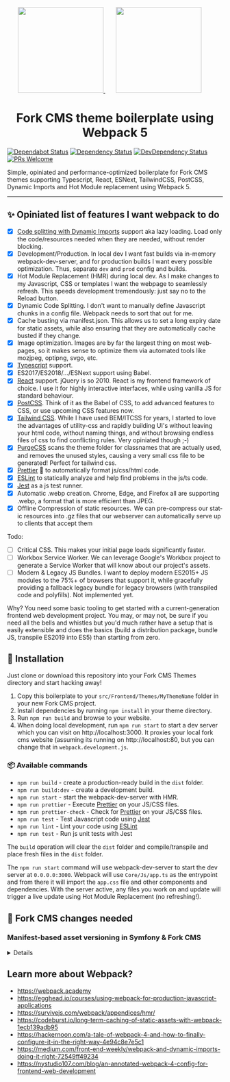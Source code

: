 <div align="center">
  <!-- replace with accurate logo e.g from https://worldvectorlogo.com/ -->
  <a href="https://github.com/forkcms/forkcms">
      <img width="200" height="200" src="https://i.imgur.com/oh7i1rX.png">
  </a>
  <a href="https://webpack.js.org/">
    <img width="200" height="200" vspace="" hspace="25" src="https://cdn.rawgit.com/webpack/media/e7485eb2/logo/icon-square-big.svg">
  </a>
  <h1>Fork CMS theme boilerplate using Webpack 5</h1>
</div>

[![Dependabot Status](https://api.dependabot.com/badges/status?host=github&repo=jessedobbelaere/fork-cms-webpack-boilerplate)](https://dependabot.com)
[![Dependency Status](http://img.shields.io/david/jessedobbelaere/fork-cms-webpack-boilerplate.svg?style=flat)](https://david-dm.org/jessedobbelaere/fork-cms-webpack-boilerplate#info=dependencies)
[![DevDependency Status](http://img.shields.io/david/dev/jessedobbelaere/fork-cms-webpack-boilerplate.svg?style=flat)](https://david-dm.org/jessedobbelaere/fork-cms-webpack-boilerplate#info=devDependencies)
[![PRs Welcome](https://img.shields.io/badge/PRs-welcome-brightgreen.svg?style=flat)](http://makeapullrequest.com)

Simple, opiniated and performance-optimized boilerplate for Fork CMS themes supporting Typescript, React, ESNext, TailwindCSS, PostCSS, Dynamic Imports and Hot Module replacement using Webpack 5.

---

## ✨ Opiniated list of features I want webpack to do

-   [x] [Code splitting with Dynamic Imports](https://medium.com/front-end-weekly/webpack-and-dynamic-imports-doing-it-right-72549ff49234) support aka lazy loading. Load only the code/resources needed when they are needed, without render blocking.
-   [x] Development/Production. In local dev I want fast builds via in-memory webpack-dev-server, and for production builds I want every possible optimization. Thus, separate `dev` and `prod` config and builds.
-   [x] Hot Module Replacement (HMR) during local dev. As I make changes to my Javascript, CSS or templates I want the webpage to seamlessly refresh. This speeds development tremendously: just say no to the Reload button.
-   [x] Dynamic Code Splitting. I don't want to manually define Javascript chunks in a config file. Webpack needs to sort that out for me.
-   [x] Cache busting via manifest.json. This allows us to set a long expiry date for static assets, while also ensuring that they are automatically cache busted if they change.
-   [x] Image optimization. Images are by far the largest thing on most web­pages, so it makes sense to opti­mize them via auto­mat­ed tools like mozjpeg, optipng, svgo, etc.
-   [x] [Typescript](https://www.typescriptlang.org/) support.
-   [x] ES2017/ES2018/.../ESNext support using Babel.
-   [x] [React](https://reactjs.org/) support. jQuery is so 2010. React is my frontend framework of choice. I use it for highly interactive interfaces, while using vanilla JS for standard behaviour.
-   [x] [PostCSS](https://postcss.org/). Think of it as the Babel of CSS, to add advanced features to CSS, or use upcoming CSS features now.
-   [x] [Tailwind CSS](https://tailwindcss.com/). While I have used BEM/ITCSS for years, I started to love the advantages of utility-css and rapidly building UI's without leaving your html code, without naming things, and without browsing endless files of css to find conflicting rules. Very opiniated though ;-)
-   [x] [PurgeCSS](http://github.com/FullHuman/purgecss) scans the theme folder for classnames that are actually used, and removes the unused styles, causing a very small css file to be generated! Perfect for tailwind css.
-   [x] [Prettier](https://prettier.io/) 💄 to automatically format js/css/html code.
-   [x] [ESLint](https://eslint.org/) to statically analyze and help find problems in the js/ts code.
-   [x] [Jest](https://jestjs.io) as a js test runner.
-   [x] Automatic .webp creation. Chrome, Edge, and Fire­fox all are sup­port­ing .webp, a for­mat that is more effi­cient than JPEG.
-   [x] Offline Com­pres­sion of sta­t­ic resources.  We can pre-com­press our sta­t­ic resources into .gz files that our web­serv­er can auto­mat­i­cal­ly serve up to clients that accept them

Todo:

-   [ ] Critical CSS. This makes your initial page loads significantly faster.
-   [ ] Workbox Service Worker. We can leverage Google's Workbox project to generate a Service Worker that will know about our project's assets.
-   [ ] Modern & Legacy JS Bundles. I want to deploy modern ES2015+ JS modules to the 75%+ of browsers that support it, while gracefully providing a fallback legacy bundle for legacy browsers (with transpiled code and polyfills). Not implemented yet.

Why? You need some basic tooling to get started with a current-generation frontend web development project. You may,
or may not, be sure if you need all the bells and whistles but you'd much rather have a setup that is easily extensible
and does the basics (build a distribution package, bundle JS, transpile ES2019 into ES5) than starting from zero.

## 🔧 Installation

Just clone or download this repository into your Fork CMS Themes directory and start hacking away!

1. Copy this boilerplate to your `src/Frontend/Themes/MyThemeName` folder in your new Fork CMS project.
2. Install dependencies by running `npm install` in your theme directory.
3. Run `npm run build` and browse to your website.
4. When doing local development, run `npm run start` to start a dev server which you can visit on http://localhost:3000. It proxies your local fork cms website (assuming its running on http://localhost:80, but you can change that in `webpack.development.js`.

### 📦 Available commands

-   `npm run build` - create a production-ready build in the `dist` folder.
-   `npm run build:dev` - create a development build.
-   `npm run start` - start the webpack-dev-server with HMR.
-   `npm run prettier` - Execute [Prettier](https://prettier.io/) on your JS/CSS files.
-   `npm run prettier-check` - Check for [Prettier](https://prettier.io/) on your JS/CSS files.
-   `npm run test` - Test Javascript code using [Jest](https://jestjs.io/)
-   `npm run lint` - Lint your code using [ESLint](https://eslint.org/)
-   `npm run test` - Run js unit tests with Jest

The `build` operation will clear the `dist` folder and compile/transpile and place fresh files in the `dist` folder.

The `npm run start` command will use webpack-dev-server to start the dev server at `0.0.0.0:3000`. Webpack will use
`Core/Js/app.ts` as the entrypoint and from there it will import the `app.css` file and other components and dependencies. With the server active, any files you work on and update will trigger a live update using Hot Module Replacement (no refreshing!).

## 🔨 Fork CMS changes needed

### Manifest-based asset versioning in Symfony & Fork CMS

<details>
Each file generated by Webpack contains a chunkhash for [long-term caching](https://webpack.js.org/guides/caching/). Webpack generates a `dist/manifest.json` file, mapping all source file names to their corresponding output file. For example:

```
{
  "app.css": "/src/Frontend/Themes/MyTheme/dist/app.89b2d31313389a466bb524e9051378bc.css",
  "app.js": "/src/Frontend/Themes/MyTheme/dist/app.7532415ade478926494f.js",
  "vendor.js": "/src/Frontend/Themes/MyTheme/dist/vendor.a607ffefbb3865c31743.js"
}
```

The random-looking part of the paths is called "chunk hash" in Webpack and it's a hash of the file contents.
This is the best strategy for long-term asset caching, because the hash, and therefore the asset path, will change
as soon as you make any change in the asset file, busting any existing cache. If we do not change our css or vendor code, the hash will stay the same after a rebuild and no cache busting is needed.

To be able to include your `.js` and `.css` files in your `Head.html.twig` regardless of the version, you can use the
[Asset component](https://symfony.com/components/Asset) of Symfony to manage the assets. Define a new `json_manifest_path` asset config option:

```
# app/config/config.yml
framework:
    # ...
    assets:
        json_manifest_path: '%kernel.root_dir%/../src/Frontend/Themes/MyTheme/dist/manifest.json'
```

Then, use the `asset()` function in your Twig files:

```
<link rel="stylesheet" type="text/css" href="{{ asset('app.css') }}">

<script defer src="{{ asset('vendor.js') }}"></script>
<script defer src="{{ asset('app.js') }}"></script>
```

The new version strategy will turn that link into `<link href="/src/Frontend/Themes/MyTheme/dist/app.89b2d31313389a466bb524e9051378bc.css">` and it will update it as soon as you change the original asset file and rebuild using Webpack.

</details>

## Learn more about Webpack?

-   https://webpack.academy
-   https://egghead.io/courses/using-webpack-for-production-javascript-applications
-   https://survivejs.com/webpack/appendices/hmr/
-   https://codeburst.io/long-term-caching-of-static-assets-with-webpack-1ecb139adb95
-   https://hackernoon.com/a-tale-of-webpack-4-and-how-to-finally-configure-it-in-the-right-way-4e94c8e7e5c1
-   https://medium.com/front-end-weekly/webpack-and-dynamic-imports-doing-it-right-72549ff49234
-   https://nystudio107.com/blog/an-annotated-webpack-4-config-for-frontend-web-development
